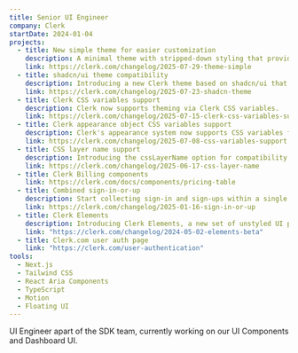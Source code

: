 ```yaml
---
title: Senior UI Engineer
company: Clerk
startDate: 2024-01-04
projects:
  - title: New simple theme for easier customization
    description: A minimal theme with stripped-down styling that provides a clean foundation for custom designs.
    link: https://clerk.com/changelog/2025-07-29-theme-simple
  - title: shadcn/ui theme compatibility
    description: Introducing a new Clerk theme based on shadcn/ui that styles Clerk's components according to your shadcn/ui theme.
    link: https://clerk.com/changelog/2025-07-23-shadcn-theme
  - title: Clerk CSS variables support
    description: Clerk now supports theming via Clerk CSS variables.
    link: https://clerk.com/changelog/2025-07-15-clerk-css-variables-support
  - title: Clerk appearance object CSS variables support
    description: Clerk's appearance system now supports CSS variables for seamless design system integration and dynamic theming.
    link: https://clerk.com/changelog/2025-07-08-css-variables-support
  - title: CSS layer name support
    description: Introducing the cssLayerName option for compatibility with Tailwind CSS v4, allowing Clerk styles to be wrapped in a dedicated CSS cascade layer.
    link: https://clerk.com/changelog/2025-06-17-css-layer-name
  - title: Clerk Billing components
    link: https://clerk.com/docs/components/pricing-table
  - title: Combined sign-in-or-up
    description: Start collecting sign-in and sign-ups within a single flow.
    link: https://clerk.com/changelog/2025-01-16-sign-in-or-up
  - title: Clerk Elements
    description: Introducing Clerk Elements, a new set of unstyled UI primitives that make it easy to build completely custom user interfaces on top of Clerk's API.
    link: "https://clerk.com/changelog/2024-05-02-elements-beta"
  - title: Clerk.com user auth page
    link: "https://clerk.com/user-authentication"
tools:
  - Next.js
  - Tailwind CSS
  - React Aria Components
  - TypeScript
  - Motion
  - Floating UI
---
```


UI Engineer apart of the SDK team, currently working on our UI Components and Dashboard UI.
